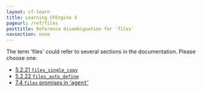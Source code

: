 ```yaml
---
layout: cf-learn
title: Learning CFEngine 3
pageurl: /ref/files
posttitle: Reference disambiguation for 'files'
navsection: none
---
```


The term 'files' could refer to several sections in the documentation. Please choose one:

- [5.2.21 <code>files_single_copy</code>](https://cfengine.com/manuals/cf3-Reference#files_single_copy-in-agent)
- [5.2.22 <code>files_auto_define</code>](https://cfengine.com/manuals/cf3-Reference#files_auto_define-in-agent)
- [7.4 <code>files</code> promises in &lsquo;<samp><span class="samp">agent</span></samp>&rsquo;](https://cfengine.com/manuals/cf3-Reference#files-in-agent-promises)

